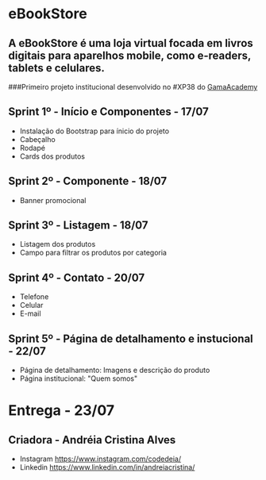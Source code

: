 # eBookStore
## A eBookStore é uma loja virtual focada em livros digitais para aparelhos mobile, como e-readers, tablets e celulares.

###Primeiro projeto institucional desenvolvido no #XP38 do [GamaAcademy](https://www.gama.academy/)


## Sprint 1º - Início e Componentes - 17/07
* Instalação do Bootstrap para ínicio do projeto
* Cabeçalho
* Rodapé
* Cards dos produtos


## Sprint 2º - Componente - 18/07
* Banner promocional


## Sprint 3º - Listagem - 18/07
* Listagem dos produtos
* Campo para filtrar os produtos por categoria


## Sprint 4º - Contato - 20/07
* Telefone
* Celular
* E-mail


## Sprint 5º - Página de detalhamento e instucional - 22/07
* Página de detalhamento: Imagens e descrição do produto
* Página institucional: "Quem somos"

#  Entrega - 23/07

## Criadora - Andréia Cristina Alves
* Instagram https://www.instagram.com/codedeia/
* Linkedin https://www.linkedin.com/in/andreiacristina/


